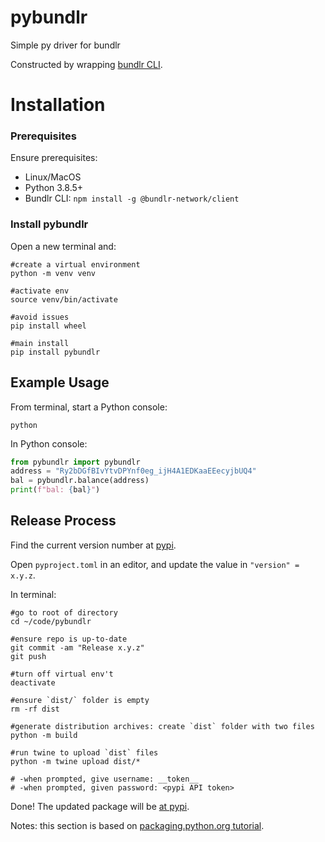 # pybundlr
Simple py driver for bundlr

Constructed by wrapping [bundlr CLI](https://docs.bundlr.network/docs/client/cli).

# Installation

### Prerequisites

Ensure prerequisites:
- Linux/MacOS
- Python 3.8.5+
- Bundlr CLI: `npm install -g @bundlr-network/client`

### Install pybundlr

Open a new terminal and:

```console
#create a virtual environment
python -m venv venv

#activate env
source venv/bin/activate

#avoid issues
pip install wheel

#main install
pip install pybundlr
```

## Example Usage

From terminal, start a Python console:
```console
python
```

In Python console:
```python
from pybundlr import pybundlr
address = "Ry2bDGfBIvYtvDPYnf0eg_ijH4A1EDKaaEEecyjbUQ4"
bal = pybundlr.balance(address)
print(f"bal: {bal}")
```


## Release Process

Find the current version number at [pypi](https://pypi.org/project/pybundlr/).

Open `pyproject.toml` in an editor, and update the value in `"version" = x.y.z`.



In terminal:

```console
#go to root of directory
cd ~/code/pybundlr

#ensure repo is up-to-date
git commit -am "Release x.y.z"
git push

#turn off virtual env't
deactivate

#ensure `dist/` folder is empty
rm -rf dist

#generate distribution archives: create `dist` folder with two files 
python -m build

#run twine to upload `dist` files
python -m twine upload dist/*

# -when prompted, give username: __token__
# -when prompted, given password: <pypi API token>
```

Done! The updated package will be [at pypi](https://pypi.org/project/pybundlr/).

Notes: this section is based on [packaging.python.org tutorial](https://packaging.python.org/en/latest/tutorials/packaging-projects/).